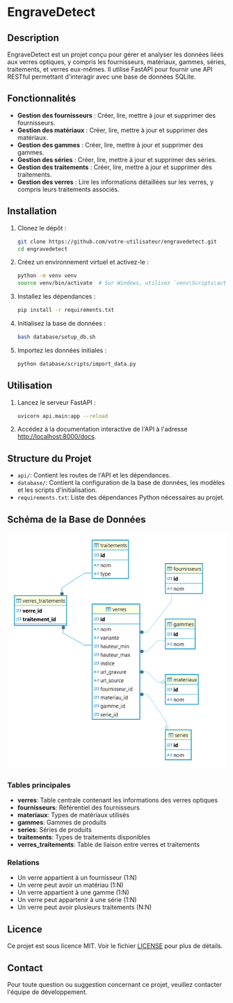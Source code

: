 # EngraveDetect

## Description

EngraveDetect est un projet conçu pour gérer et analyser les données liées aux verres optiques, y compris les fournisseurs, matériaux, gammes, séries, traitements, et verres eux-mêmes. Il utilise FastAPI pour fournir une API RESTful permettant d'interagir avec une base de données SQLite.

## Fonctionnalités

- **Gestion des fournisseurs** : Créer, lire, mettre à jour et supprimer des fournisseurs.
- **Gestion des matériaux** : Créer, lire, mettre à jour et supprimer des matériaux.
- **Gestion des gammes** : Créer, lire, mettre à jour et supprimer des gammes.
- **Gestion des séries** : Créer, lire, mettre à jour et supprimer des séries.
- **Gestion des traitements** : Créer, lire, mettre à jour et supprimer des traitements.
- **Gestion des verres** : Lire les informations détaillées sur les verres, y compris leurs traitements associés.

## Installation

1. Clonez le dépôt :
   ```bash
   git clone https://github.com/votre-utilisateur/engravedetect.git
   cd engravedetect
   ```

2. Créez un environnement virtuel et activez-le :
   ```bash
   python -m venv venv
   source venv/bin/activate  # Sur Windows, utilisez `venv\Scripts\activate`
   ```

3. Installez les dépendances :
   ```bash
   pip install -r requirements.txt
   ```

4. Initialisez la base de données :
   ```bash
   bash database/setup_db.sh
   ```

5. Importez les données initiales :
   ```bash
   python database/scripts/import_data.py
   ```

## Utilisation

1. Lancez le serveur FastAPI :
   ```bash
   uvicorn api.main:app --reload
   ```

2. Accédez à la documentation interactive de l'API à l'adresse [http://localhost:8000/docs](http://localhost:8000/docs).

## Structure du Projet

- `api/`: Contient les routes de l'API et les dépendances.
- `database/`: Contient la configuration de la base de données, les modèles et les scripts d'initialisation.
- `requirements.txt`: Liste des dépendances Python nécessaires au projet.

## Schéma de la Base de Données

![Schéma de la base de données](image.png)

### Tables principales

- **verres**: Table centrale contenant les informations des verres optiques
- **fournisseurs**: Référentiel des fournisseurs
- **materiaux**: Types de matériaux utilisés
- **gammes**: Gammes de produits
- **series**: Séries de produits
- **traitements**: Types de traitements disponibles
- **verres_traitements**: Table de liaison entre verres et traitements

### Relations

- Un verre appartient à un fournisseur (1:N)
- Un verre peut avoir un matériau (1:N)
- Un verre appartient à une gamme (1:N)
- Un verre peut appartenir à une série (1:N)
- Un verre peut avoir plusieurs traitements (N:N)


## Licence

Ce projet est sous licence MIT. Voir le fichier [LICENSE](LICENSE) pour plus de détails.

## Contact

Pour toute question ou suggestion concernant ce projet, veuillez contacter l'équipe de développement.




